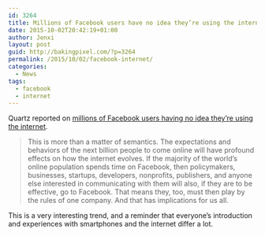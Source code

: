 ```yaml
---
id: 3264
title: Millions of Facebook users have no idea they’re using the internet
date: 2015-10-02T20:42:19+01:00
author: Jenxi
layout: post
guid: http://bakingpixel.com/?p=3264
permalink: /2015/10/02/facebook-internet/
categories:
  - News
tags:
  - facebook
  - internet
---
```

Quartz reported on [millions of Facebook users having no idea they’re using the internet](http://qz.com/333313/milliions-of-facebook-users-have-no-idea-theyre-using-the-internet/).

> This is more than a matter of semantics. The expectations and behaviors of the next billion people to come online will have profound effects on how the internet evolves. If the majority of the world’s online population spends time on Facebook, then policymakers, businesses, startups, developers, nonprofits, publishers, and anyone else interested in communicating with them will also, if they are to be effective, go to Facebook. That means they, too, must then play by the rules of one company. And that has implications for us all. 

This is a very interesting trend, and a reminder that everyone&#8217;s introduction and experiences with smartphones and the internet differ a lot.